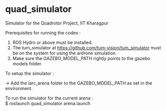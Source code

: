# quad_simulator
Simulator for the Quadrotor Project, IIT Kharagpur

Prerequisites for running the codes :

1. ROS Hydro or above must be installed.
2. The tum_simulator at https://github.com/tum-vision/tum_simulator must be on the system for using the ardrone simulation.
3. Make sure the GAZEBO_MODEL_PATH rightly points to the gazebo models folder.

To setup the simulator :

-> Add the iarc_arena folder to the GAZEBO_MODEL_PATH as set in the environment.

To run the simulator for the current arena : <br />
 $ roslaunch quad_simulator arena.launch
